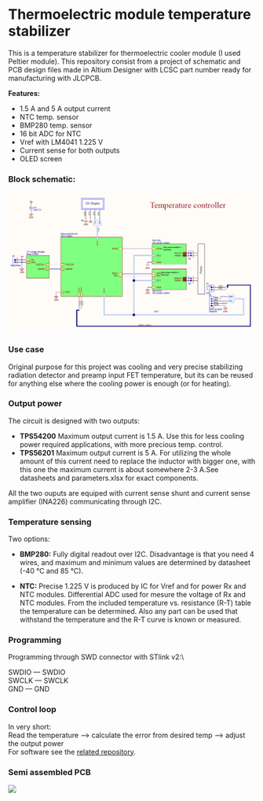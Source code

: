 # Thermoelectric module temperature stabilizer

This is a temperature stabilizer for thermoelectric cooler module (I used Peltier module). This repository consist from a project of schematic and PCB design files made in Altium Designer with LCSC part number ready for manufacturing with JLCPCB.

**Features:**
 - 1.5 A and 5 A output current
 - NTC temp. sensor
 - BMP280 temp. sensor
 - 16 bit ADC for NTC
 - Vref with LM4041 1.225 V
 - Current sense for both outputs
 - OLED screen

### Block schematic:

<img src="doc/schematic_blockview.png" alt=" "> 
 
### Use case

Original purpose for this project was cooling and very precise stabilizing radiation detector and preamp input FET temperature, but its can be reused for anything else where the cooling power is enough (or for heating).

### Output power

The circuit is designed with two outputs:
 - **TPS54200**
Maximum output current is 1.5 A. Use this for less cooling power required applications, with more precious temp. control.
 - **TPS56201**
Maximum output current is 5 A. For utilizing the whole amount of this current need to replace the inductor with bigger one, with this one the maximum current is about somewhere 2-3 A.See datasheets and parameters.xlsx for exact components.

All the two ouputs are equiped with current sense shunt and current sense amplifier (INA226) communicating through I2C.

### Temperature sensing

Two options:
 - **BMP280:** Fully digital readout over I2C. Disadvantage is that you need 4 wires, and maximum and minimum values are determined by datasheet (-40 °C and 85 °C).

 - **NTC:** Precise 1.225 V is produced by IC for Vref and for power Rx and NTC modules. Differential ADC used for mesure the voltage of Rx and NTC modules. From the included temperature vs. resistance (R-T) table the temperature can be determined.
Also any part can be used that withstand the temperature and the R-T curve is known or measured.

### Programming

Programming through SWD connector with STlink v2:\

SWDIO — SWDIO\
SWCLK — SWCLK\
GND — GND

### Control loop
In very short:\
Read the temperature --> calculate the error from desired temp --> adjust the output power\
For software see the [related repository](https://github.com/xnorbi/Temperature_Controller-SW).

### Semi assembled PCB

<img src="doc/temp_controller_completeWdescr.png" alt=" " width="1000"/>


